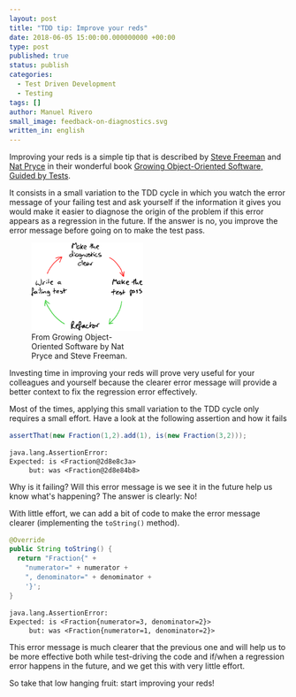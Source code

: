 ```yaml
---
layout: post
title: "TDD tip: Improve your reds"
date: 2018-06-05 15:00:00.000000000 +00:00
type: post
published: true
status: publish
categories:
  - Test Driven Development
  - Testing
tags: []
author: Manuel Rivero
small_image: feedback-on-diagnostics.svg
written_in: english
---
```


Improving your reds is a simple tip that is described by [Steve Freeman](http://hol.gandi.ws/) and [Nat Pryce](http://www.natpryce.com/) in their wonderful book [Growing Object-Oriented Software, Guided by Tests](https://www.goodreads.com/book/show/4268826-growing-object-oriented-software-guided-by-tests).

It consists in a small variation to the TDD cycle in which you watch the error message of your failing test and ask yourself if the information it gives you would make it easier to diagnose the origin of the problem if this error appears as a regression in the future. If the answer is no, you improve the error message before going on to make the test pass.

<figure style="height:40%; width:40%;">
    <img src="/assets/feedback-on-diagnostics.svg" alt="Variation to TDD cycle: feedback on diagnostics"/>
    <figcaption>
      From Growing Object-Oriented Software by Nat Pryce and Steve Freeman.
    </figcaption>
</figure>

Investing time in improving your reds will prove very useful for your colleagues and yourself because the clearer error message will provide a better context to fix the regression error effectively.

Most of the times, applying this small variation to the TDD cycle only requires a small effort. Have a look at the following assertion and how it fails

```java
assertThat(new Fraction(1,2).add(1), is(new Fraction(3,2)));
```

```text
java.lang.AssertionError: 
Expected: is <Fraction@2d8e8c3a>
     but: was <Fraction@2d8e84b8>
```

Why is it failing? Will this error message is we see it in the future help us know what's happening? The answer is clearly: No!

With little effort, we can add a bit of code to make the error message clearer (implementing the `toString()` method).

```java
@Override
public String toString() {
  return "Fraction{" +
    "numerator=" + numerator +
    ", denominator=" + denominator +
    '}';
}
```

```text
java.lang.AssertionError: 
Expected: is <Fraction{numerator=3, denominator=2}>
     but: was <Fraction{numerator=1, denominator=2}>
```

This error message is much clearer that the previous one and will help us to be more effective both while test-driving the code and if/when a regression error happens in the future, and we get this with very little effort.

So take that low hanging fruit: start improving your reds!